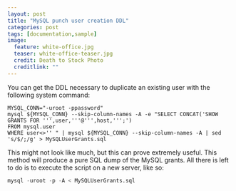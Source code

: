 ```yaml
---
layout: post
title: "MySQL punch user creation DDL"
categories: post
tags: [documentation,sample]
image:
  feature: white-office.jpg
  teaser: white-office-teaser.jpg
  credit: Death to Stock Photo
  creditlink: ""
---
```


You can get the DDL necessary to duplicate an existing user with the following system command:

```
MYSQL_CONN="-uroot -ppassword"
mysql ${MYSQL_CONN} --skip-column-names -A -e "SELECT CONCAT('SHOW GRANTS FOR ''',user,'''@''',host,''';')
FROM mysql.user
WHERE user<>'' " | mysql ${MYSQL_CONN} --skip-column-names -A | sed 's/$/;/g' > MySQLUserGrants.sql
```

This might not look like much, but this can prove extremely useful. This method will produce a pure SQL dump of the MySQL grants. All there is left to do is to execute the script on a new server, like so:

``` SQL
mysql -uroot -p -A < MySQLUserGrants.sql
```
